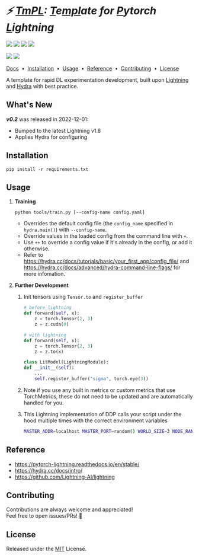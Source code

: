 # ***⚡ [TmPL](): [T]()e[mpl]()ate for [P]()ytorch [L]()ightning***

<!--
# ***<font color=#0668E1>TmPL</font>: <font color=#0668E1>T</font>e<font color=#0668E1>mpl</font>ate for <font color=#0668E1>P</font>ytorch <font color=#0668E1>L</font>ightning***
-->

![](https://img.shields.io/badge/Python-3.7%20%7C%203.8%20%7C%203.9%20%7C%203.10-blue)
![](https://img.shields.io/badge/PyTorch-1.8%2B-red)
![](https://img.shields.io/badge/Lightning-1.8-blue)
![](https://img.shields.io/badge/Hydra-1.2-lightgrey)

[![](https://img.shields.io/github/license/npurson/tmpl)](LICENSE)
![](https://img.shields.io/badge/version-v0.2-blue)

[Docs](https://pytorch-lightning.readthedocs.io/en/stable/) &nbsp;•&nbsp;
[Installation](#installation) &nbsp;•&nbsp;
[Usage](#usage) &nbsp;•&nbsp;
[Reference](#reference) &nbsp;•&nbsp;
[Contributing](#contributing) &nbsp;•&nbsp;
[License](#license)

A template for rapid DL experimentation development, built upon [Lightning](https://lightning.ai/) and [Hydra](https://hydra.cc/) with best practice.

## What's New

***v0.2*** was released in 2022-12-01:

* Bumped to the latest Lightning v1.8
* Applies Hydra for configuring

## Installation

```
pip install -r requirements.txt
```

## Usage

1. **Training**

    ```shell
    python tools/train.py [--config-name config.yaml]
    ```

    * Overrides the default config file (the `config_name` specified in `hydra.main()`) with `--config-name`.
    * Override values in the loaded config from the command line with `+`.
    * Use `++` to override a config value if it's already in the config, or add it otherwise.
    * Refer to https://hydra.cc/docs/tutorials/basic/your_first_app/config_file/ and https://hydra.cc/docs/advanced/hydra-command-line-flags/ for more infomation.

2. **Further Development**

    1. Init tensors using `Tensor.to` and `register_buffer`

        ```python
        # before lightning
        def forward(self, x):
            z = torch.Tensor(2, 3)
            z = z.cuda(0)

        # with lightning
        def forward(self, x):
            z = torch.Tensor(2, 3)
            z = z.to(x)

        class LitModel(LightningModule):
        def __init__(self):
            ...
            self.register_buffer("sigma", torch.eye(3))
        ```

    2. Note if you use any built in metrics or custom metrics that use TorchMetrics, these do not need to be updated and are automatically handled for you.

    3. This Lightning implementation of DDP calls your script under the hood multiple times with the correct environment variables

        ```bash
        MASTER_ADDR=localhost MASTER_PORT=random() WORLD_SIZE=3 NODE_RANK=0 LOCAL_RANK=0 python my_file.py --accelerator 'gpu' --devices 3 --etc
        ```

## Reference

* https://pytorch-lightning.readthedocs.io/en/stable/
* https://hydra.cc/docs/intro/
* https://github.com/Lightning-AI/lightning

## Contributing

Contributions are always welcome and appreciated! \
Feel free to open issues/PRs! 🎉

## License

Released under the [MIT](LICENSE) License.
